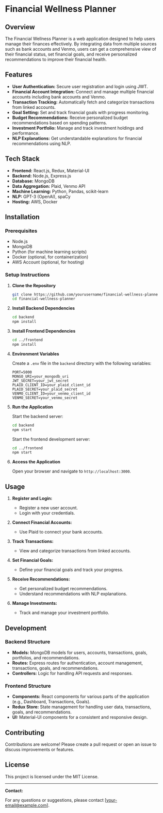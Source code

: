 # Financial Wellness Planner

## Overview

The Financial Wellness Planner is a web application designed to help users manage their finances effectively. By integrating data from multiple sources such as bank accounts and Venmo, users can get a comprehensive view of their financial status, set financial goals, and receive personalized recommendations to improve their financial health.

## Features

- **User Authentication:** Secure user registration and login using JWT.
- **Financial Account Integration:** Connect and manage multiple financial accounts including bank accounts and Venmo.
- **Transaction Tracking:** Automatically fetch and categorize transactions from linked accounts.
- **Goal Setting:** Set and track financial goals with progress monitoring.
- **Budget Recommendations:** Receive personalized budget recommendations based on spending patterns.
- **Investment Portfolio:** Manage and track investment holdings and performance.
- **NLP Explanations:** Get understandable explanations for financial recommendations using NLP.

## Tech Stack

- **Frontend:** React.js, Redux, Material-UI
- **Backend:** Node.js, Express.js
- **Database:** MongoDB
- **Data Aggregation:** Plaid, Venmo API
- **Machine Learning:** Python, Pandas, scikit-learn
- **NLP:** GPT-3 (OpenAI), spaCy
- **Hosting:** AWS, Docker

## Installation

### Prerequisites

- Node.js
- MongoDB
- Python (for machine learning scripts)
- Docker (optional, for containerization)
- AWS Account (optional, for hosting)

### Setup Instructions

1. **Clone the Repository**
    ```sh
    git clone https://github.com/yourusername/financial-wellness-planner.git
    cd financial-wellness-planner
    ```

2. **Install Backend Dependencies**
    ```sh
    cd backend
    npm install
    ```

3. **Install Frontend Dependencies**
    ```sh
    cd ../frontend
    npm install
    ```

4. **Environment Variables**

    Create a `.env` file in the `backend` directory with the following variables:
    ```
    PORT=5000
    MONGO_URI=your_mongodb_uri
    JWT_SECRET=your_jwt_secret
    PLAID_CLIENT_ID=your_plaid_client_id
    PLAID_SECRET=your_plaid_secret
    VENMO_CLIENT_ID=your_venmo_client_id
    VENMO_SECRET=your_venmo_secret
    ```

5. **Run the Application**

    Start the backend server:
    ```sh
    cd backend
    npm start
    ```

    Start the frontend development server:
    ```sh
    cd ../frontend
    npm start
    ```

6. **Access the Application**

    Open your browser and navigate to `http://localhost:3000`.

## Usage

1. **Register and Login:**
    - Register a new user account.
    - Login with your credentials.

2. **Connect Financial Accounts:**
    - Use Plaid to connect your bank accounts.

3. **Track Transactions:**
    - View and categorize transactions from linked accounts.

4. **Set Financial Goals:**
    - Define your financial goals and track your progress.

5. **Receive Recommendations:**
    - Get personalized budget recommendations.
    - Understand recommendations with NLP explanations.

6. **Manage Investments:**
    - Track and manage your investment portfolio.

## Development

### Backend Structure

- **Models:** MongoDB models for users, accounts, transactions, goals, portfolios, and recommendations.
- **Routes:** Express routes for authentication, account management, transactions, goals, and recommendations.
- **Controllers:** Logic for handling API requests and responses.

### Frontend Structure

- **Components:** React components for various parts of the application (e.g., Dashboard, Transactions, Goals).
- **Redux Store:** State management for handling user data, transactions, goals, and recommendations.
- **UI:** Material-UI components for a consistent and responsive design.

## Contributing

Contributions are welcome! Please create a pull request or open an issue to discuss improvements or features.

## License

This project is licensed under the MIT License.

---

**Contact:**

For any questions or suggestions, please contact [your-email@example.com].
